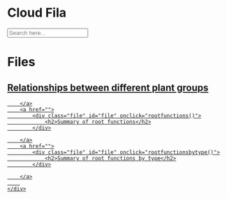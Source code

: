 
<html lang="en">
<head>
    <meta charset="UTF-8">
    <meta http-equiv="X-UA-Compatible" content="IE=edge">
    <meta name="viewport" content="width=device-width, initial-scale=1.0">
    <link rel="stylesheet" href="style.css">
    <title>Cloud Fila</title>
</head>
<body>
    <div class="nav">
        <span id="logo"><h1>Cloud Fila</h1></span>
        <div class="shearch"><input type="search"  class="shearch" name="" id="shearch" onchange="openpage()" placeholder="Search here...">
            <script src="script.js"></script></div>
    </div>
    <div class="middle">
        <h1>Files</h1>
        <script src="file.js"></script>
        <a href="">
            <div class="file" id="file" onclick="Relationships()">
                <h2>Relationships between different plant groups</h2>
            </div>
    
        </a>
        <a href="">
            <div class="file" id="file" onclick="rootfunctions()">
                <h2>Summary of root functions</h2>
            </div>
    
        </a>
        <a href="">
            <div class="file" id="file" onclick="rootfunctionsbytype()">
                <h2>Summary of root functions by type</h2>
            </div>
    
        </a>
        
    </div>
</body>
</html>
